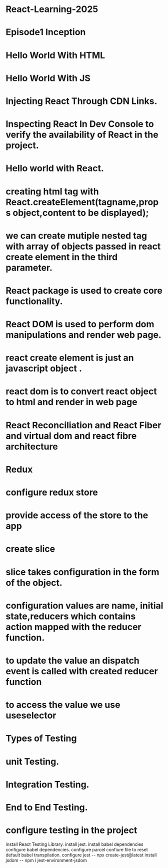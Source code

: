 # React-Learning-2025
# Episode1 Inception
   # Hello World With HTML
   # Hello World With JS
   # Injecting React Through CDN Links.
   # Inspecting React In Dev Console to verify the availability of React in the project.
   # Hello world with React.
   # creating html tag with React.createElement(tagname,props object,content to be displayed);
   # we can create mutiple nested tag with array of objects passed in react create element in the third parameter.
   # React package is used to create core functionality.
   # React DOM is used to perform dom manipulations and render web page.
   # react create element is just an javascript object .
   # react dom is  to convert react object to html and render in web page
# React Reconciliation and React Fiber and virtual dom and react fibre architecture


# Redux
# configure redux store 
# provide access of the store to the app
# create slice 
# slice takes configuration in the form of the object.
# configuration values are name, initial state,reducers which contains action mapped with the reducer function.
# to update the value an dispatch event is called with created reducer function
# to access the value we use useselector

# Types of Testing
# unit Testing.
# Integration Testing.
# End to End Testing.
# configure testing in the project
install React Testing Library.
install jest.
install babel dependencies
configure babel dependencies.
configure parcel confiure file to reset default babel transpilation.
configure jest -- npx create-jest@latest
install jsdom --  npm i jest-environment-jsdom